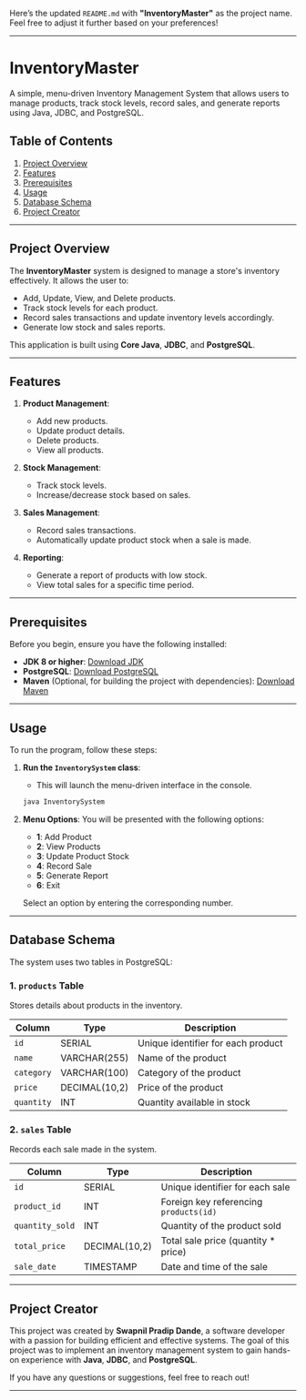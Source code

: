 Here’s the updated `README.md` with **"InventoryMaster"** as the project name. Feel free to adjust it further based on your preferences!

---

# **InventoryMaster**

A simple, menu-driven Inventory Management System that allows users to manage products, track stock levels, record sales, and generate reports using Java, JDBC, and PostgreSQL.

## **Table of Contents**
1. [Project Overview](#project-overview)
2. [Features](#features)
3. [Prerequisites](#prerequisites)
4. [Usage](#usage)
5. [Database Schema](#database-schema)
6. [Project Creator](#project-creator)

---

## **Project Overview**
The **InventoryMaster** system is designed to manage a store's inventory effectively. It allows the user to:
- Add, Update, View, and Delete products.
- Track stock levels for each product.
- Record sales transactions and update inventory levels accordingly.
- Generate low stock and sales reports.

This application is built using **Core Java**, **JDBC**, and **PostgreSQL**.

---

## **Features**
1. **Product Management**:
   - Add new products.
   - Update product details.
   - Delete products.
   - View all products.

2. **Stock Management**:
   - Track stock levels.
   - Increase/decrease stock based on sales.

3. **Sales Management**:
   - Record sales transactions.
   - Automatically update product stock when a sale is made.

4. **Reporting**:
   - Generate a report of products with low stock.
   - View total sales for a specific time period.

---

## **Prerequisites**
Before you begin, ensure you have the following installed:

- **JDK 8 or higher**: [Download JDK](https://www.oracle.com/java/technologies/javase-jdk8-downloads.html)
- **PostgreSQL**: [Download PostgreSQL](https://www.postgresql.org/download/)
- **Maven** (Optional, for building the project with dependencies): [Download Maven](https://maven.apache.org/download.cgi)

---

## **Usage**
To run the program, follow these steps:

1. **Run the `InventorySystem` class**:
   - This will launch the menu-driven interface in the console.
   
   ```bash
   java InventorySystem
   ```

2. **Menu Options**:
   You will be presented with the following options:
   - **1**: Add Product
   - **2**: View Products
   - **3**: Update Product Stock
   - **4**: Record Sale
   - **5**: Generate Report
   - **6**: Exit

   Select an option by entering the corresponding number.

---

## **Database Schema**

The system uses two tables in PostgreSQL:

### **1. `products` Table**
Stores details about products in the inventory.

| Column     | Type        | Description                |
|------------|-------------|----------------------------|
| `id`       | SERIAL      | Unique identifier for each product |
| `name`     | VARCHAR(255)| Name of the product        |
| `category` | VARCHAR(100)| Category of the product    |
| `price`    | DECIMAL(10,2)| Price of the product       |
| `quantity` | INT         | Quantity available in stock|

### **2. `sales` Table**
Records each sale made in the system.

| Column        | Type        | Description                    |
|---------------|-------------|--------------------------------|
| `id`          | SERIAL      | Unique identifier for each sale|
| `product_id`  | INT         | Foreign key referencing `products(id)` |
| `quantity_sold` | INT       | Quantity of the product sold  |
| `total_price` | DECIMAL(10,2)| Total sale price (quantity * price) |
| `sale_date`   | TIMESTAMP   | Date and time of the sale     |

---

## **Project Creator**

This project was created by **Swapnil Pradip Dande**, a software developer with a passion for building efficient and effective systems. The goal of this project was to implement an inventory management system to gain hands-on experience with **Java**, **JDBC**, and **PostgreSQL**. 

If you have any questions or suggestions, feel free to reach out!

---

